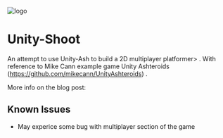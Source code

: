 ![logo](http://i.imgur.com/8OVqBKx.png)

Unity-Shoot
=============

An attempt to use Unity-Ash to build a 2D multiplayer platformer> . With reference to Mike Cann example game Unity Ashteroids (https://github.com/mikecann/UnityAshteroids) .

More info on the blog post: 


Known Issues
------------

+ May experice some bug with multiplayer section of the game




